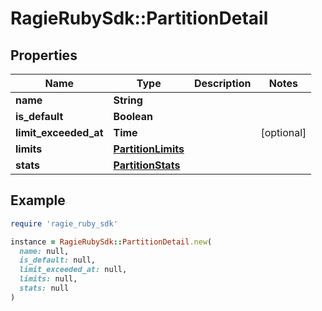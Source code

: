 # RagieRubySdk::PartitionDetail

## Properties

| Name | Type | Description | Notes |
| ---- | ---- | ----------- | ----- |
| **name** | **String** |  |  |
| **is_default** | **Boolean** |  |  |
| **limit_exceeded_at** | **Time** |  | [optional] |
| **limits** | [**PartitionLimits**](PartitionLimits.md) |  |  |
| **stats** | [**PartitionStats**](PartitionStats.md) |  |  |

## Example

```ruby
require 'ragie_ruby_sdk'

instance = RagieRubySdk::PartitionDetail.new(
  name: null,
  is_default: null,
  limit_exceeded_at: null,
  limits: null,
  stats: null
)
```

